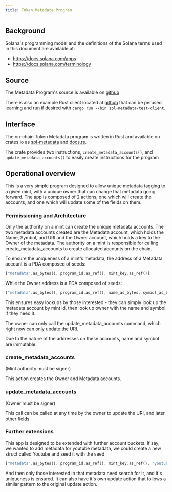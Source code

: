 ```yaml
---
title: Token Metadata Program
---
```


## Background

Solana's programming model and the definitions of the Solana terms used in this
document are available at:

- https://docs.solana.com/apps
- https://docs.solana.com/terminology

## Source

The Metadata Program's source is available on
[github](https://github.com/solana-labs/solana-program-library)

There is also an example Rust client located at 
[github](https://github.com/solana-labs/solana-program-library/tree/master/metadata/test/src/main.rs)
that can be perused learning and run if desired with `cargo run --bin spl-metadata-test-client`.

## Interface

The on-chain Token Metadata program is written in Rust and available on crates.io as
[spl-metadata](https://crates.io/crates/spl-token-metadata) and
[docs.rs](https://docs.rs/spl-token-metadata).

The crate provides two instructions, `create_metadata_accounts()`, and `update_metadata_accounts()` to easily create instructions for the program

## Operational overview

This is a very simple program designed to allow unique metadata tagging to a given mint, with a unique owner
that can change that metadata going forward. The app is composed of 2 actions, one which will create the accounts, and one which will update some of the fields on them.

### Permissioning and Architecture

Only the authority on a mint can create the unique metadata accounts. The two metadata accounts created are the Metadata account, which holds the Name, Symbol, and URI and the Owner account, which holds a key to the Owner of
the metadata. The authority on a mint is responsible for calling create_metadata_accounts to create
allocated accounts on the chain.

To ensure the uniqueness of a mint's metadata, the address of a Metadata account is a PDA composed of seeds:

```rust
["metadata".as_bytes(), program_id.as_ref(), mint_key.as_ref()]
```

While the Owner address is a PDA composed of seeds:

```rust
["metadata".as_bytes(), program_id.as_ref(), name_as_bytes, symbol_as_bytes]
```

This ensures easy lookups by those interested - they can simply look up the metadata account by mint id, then
look up owner with the name and symbol if they need it.

The owner can only call the update_metadata_accounts command, which right now can only update the URI.

Due to the nature of the addresses on these accounts, name and symbol are immutable.

### create_metadata_accounts

(Mint authority must be signer)

This action creates the Owner and Metadata accounts. 

### update_metadata_accounts

(Owner must be signer)

This call can be called at any time by the owner to update the URI, and later other fields.

### Further extensions

This app is designed to be extended with further account buckets. If say, we wanted to add metadata for youtube
metadata, we could create a new struct called Youtube and seed it with the seed

```rust
["metadata".as_bytes(), program_id.as_ref(), mint_key.as_ref(), "youtube".as_bytes()]
```

And then only those interested in that metadata need search for it, and it's uniqueness is ensured. It can also
have it's own update action that follows a similar pattern to the original update action.
